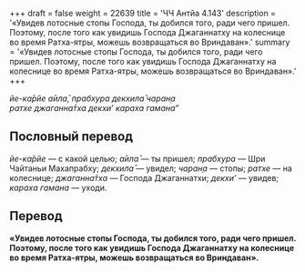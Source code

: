 +++
draft = false
weight = 22639
title = 'ЧЧ Антйа 4.143'
description = '«Увидев лотосные стопы Господа, ты добился того, ради чего пришел. Поэтому, после того как увидишь Господа Джаганнатху на колеснице во время Ратха-ятры, можешь возвращаться во Вриндаван».'
summary = '«Увидев лотосные стопы Господа, ты добился того, ради чего пришел. Поэтому, после того как увидишь Господа Джаганнатху на колеснице во время Ратха-ятры, можешь возвращаться во Вриндаван».'
+++

_йе-ка̄рйе а̄ила̄, прабхура декхила̄ чаран̣а  
ратхе джаганна̄тха декхи’ караха гамана”_

## Пословный перевод

_йе_\-_ка̄рйе_ — с какой целью; _а̄ила̄_ — ты пришел; _прабхура_ — Шри Чайтаньи Махапрабху; _декхила̄_ — увидел; _чаран̣а_ — стопы; _ратхе_ — на колеснице; _джаганна̄тха_ — Господа Джаганнатхи; _декхи’_ — увидев; _караха_ _гамана_ — уходи.

## Перевод

**«Увидев лотосные стопы Господа, ты добился того, ради чего пришел. Поэтому, после того как увидишь Господа Джаганнатху на колеснице во время Ратха-ятры, можешь возвращаться во Вриндаван».**
